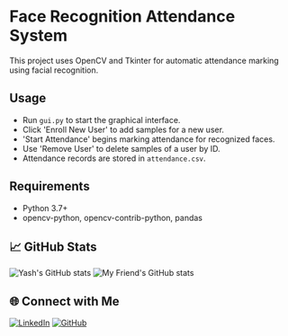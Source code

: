 # Face Recognition Attendance System

This project uses OpenCV and Tkinter for automatic attendance marking using facial recognition.

## Usage

- Run `gui.py` to start the graphical interface.
- Click 'Enroll New User' to add samples for a new user.
- 'Start Attendance' begins marking attendance for recognized faces.
- Use 'Remove User' to delete samples of a user by ID.
- Attendance records are stored in `attendance.csv`.

## Requirements

- Python 3.7+
- opencv-python, opencv-contrib-python, pandas

## 📈 GitHub Stats
![Yash's GitHub stats](https://github-readme-stats.vercel.app/api?username=HarenRaj-Dev&show_icons=true&theme=tokyonight)
![My Friend's GitHub stats](https://github-readme-stats.vercel.app/api?username=Shashank200828&show_icons=true&theme=tokyonight)

## 🌐 Connect with Me
[![LinkedIn](https://img.shields.io/badge/LinkedIn-blue?logo=linkedin&logoColor=white)](https://linkedin.com/in/haren-raj-koyalkar-pulkal-247773373)
[![GitHub](https://img.shields.io/badge/GitHub-black?logo=github&logoColor=white)](https://github.com/HarenRaj-Dev)
